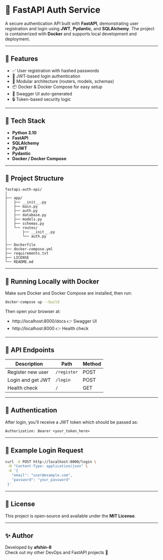 # 🔐 FastAPI Auth Service

A secure authentication API built with **FastAPI**, demonstrating user registration and login using **JWT**, **Pydantic**, and **SQLAlchemy**. The project is containerized with **Docker** and supports local development and deployment.

---

## 🚀 Features

- ✅ User registration with hashed passwords  
- 🔑 JWT-based login authentication  
- 🧩 Modular architecture (routers, models, schemas)  
- 📦 Docker & Docker Compose for easy setup  
- 🧪 Swagger UI auto-generated  
- 🔒 Token-based security logic  

---

## 🧰 Tech Stack

- **Python 3.10**
- **FastAPI**
- **SQLAlchemy**
- **PyJWT**
- **Pydantic**
- **Docker / Docker Compose**

---

## 📁 Project Structure

```
fastapi-auth-api/
│
├── app/
│   ├── __init__.py
│   ├── main.py
│   ├── auth.py
│   ├── database.py
│   ├── models.py
│   ├── schemas.py
│   └── routes/
│       ├── __init__.py
│       └── auth.py
│
├── Dockerfile
├── docker-compose.yml
├── requirements.txt
├── LICENSE
└── README.md
```

---

## 🐳 Running Locally with Docker

Make sure Docker and Docker Compose are installed, then run:

```bash
docker-compose up --build
```

Then open your browser at:

- http://localhost:8000/docs 👉 Swagger UI  
- http://localhost:8000 👉 Health check  

---

## 🔗 API Endpoints

| Description         | Path       | Method |
|---------------------|------------|--------|
| Register new user   | `/register`| POST   |
| Login and get JWT   | `/login`   | POST   |
| Health check        | `/`        | GET    |

---

## 🔐 Authentication

After login, you'll receive a JWT token which should be passed as:

```
Authorization: Bearer <your_token_here>
```

---

## 🧪 Example Login Request

```bash
curl -X POST http://localhost:8000/login \
 -H "Content-Type: application/json" \
 -d '{
   "email": "user@example.com",
   "password": "your_password"
 }'
```

---

## 📄 License

This project is open-source and available under the **MIT License**.

---

## ✨ Author

Developed by **afshin-8**  
Check out my other DevOps and FastAPI projects 🚀

